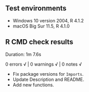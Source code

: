 ## Test environments
* Windows 10 version 2004, R 4.1.2
* macOS Big Sur 11.5, R 4.1.0

## R CMD check results
Duration: 1m 7.6s

0 errors √ | 0 warnings √ | 0 notes √

- Fix package versions for `Imports`.
- Update Description and README.
- Add new functions.
